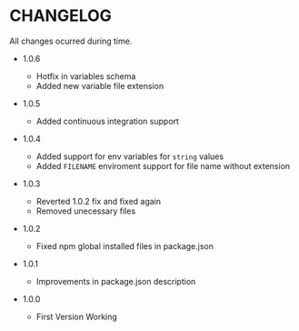 # CHANGELOG

All changes ocurred during time.

- 1.0.6

  - Hotfix in variables schema
  - Added new variable file extension

- 1.0.5

  - Added continuous integration support

- 1.0.4

  - Added support for env variables for `string` values
  - Added `FILENAME` enviroment support for file name without extension

- 1.0.3

  - Reverted 1.0.2 fix and fixed again
  - Removed unecessary files

- 1.0.2

  - Fixed npm global installed files in package.json

- 1.0.1

  - Improvements in package.json description

- 1.0.0

  - First Version Working
